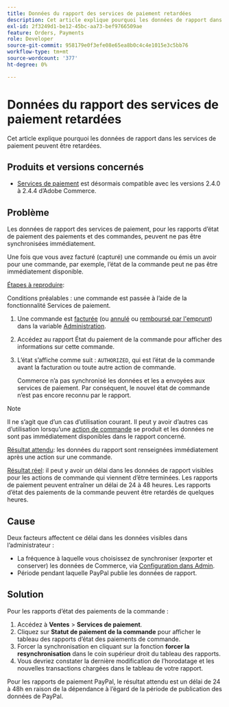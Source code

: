 ```yaml
---
title: Données du rapport des services de paiement retardées
description: Cet article explique pourquoi les données de rapport dans les services de paiement peuvent être retardées.
exl-id: 2f3249d1-be12-45bc-aa73-bef9766509ae
feature: Orders, Payments
role: Developer
source-git-commit: 958179e0f3efe08e65ea8b0c4c4e1015e3c5bb76
workflow-type: tm+mt
source-wordcount: '377'
ht-degree: 0%

---
```


# Données du rapport des services de paiement retardées

Cet article explique pourquoi les données de rapport dans les services de paiement peuvent être retardées.

## Produits et versions concernés

* [Services de paiement](https://marketplace.magento.com/magento-payment-services.html) est désormais compatible avec les versions 2.4.0 à 2.4.4 d’Adobe Commerce.

## Problème

Les données de rapport des services de paiement, pour les rapports d’état de paiement des paiements et des commandes, peuvent ne pas être synchronisées immédiatement.

Une fois que vous avez facturé (capturé) une commande ou émis un avoir pour une commande, par exemple, l’état de la commande peut ne pas être immédiatement disponible.

<u>Étapes à reproduire</u>:

Conditions préalables : une commande est passée à l’aide de la fonctionnalité Services de paiement.

1. Une commande est [facturée](https://docs.magento.com/user-guide/sales/invoice-create.html) (ou [annulé](https://docs.magento.com/user-guide/sales/order-update.html#cancel-a-pending-order) ou [remboursé par l&#39;emprunt](https://docs.magento.com/user-guide/sales/credit-memos.html)) dans la variable [Administration](https://docs.magento.com/user-guide/stores/admin.html).
1. Accédez au rapport État du paiement de la commande pour afficher des informations sur cette commande.
1. L’état s’affiche comme suit : `AUTHORIZED`, qui est l’état de la commande avant la facturation ou toute autre action de commande.

   Commerce n’a pas synchronisé les données et les a envoyées aux services de paiement. Par conséquent, le nouvel état de commande n’est pas encore reconnu par le rapport.

>[!NOTE]
>
>Il ne s’agit que d’un cas d’utilisation courant. Il peut y avoir d’autres cas d’utilisation lorsqu’une [action de commande](https://docs.magento.com/user-guide/sales/order-actions.html) se produit et les données ne sont pas immédiatement disponibles dans le rapport concerné.

<u>Résultat attendu</u>: les données du rapport sont renseignées immédiatement après une action sur une commande.

<u>Résultat réel</u>: il peut y avoir un délai dans les données de rapport visibles pour les actions de commande qui viennent d’être terminées. Les rapports de paiement peuvent entraîner un délai de 24 à 48 heures. Les rapports d’état des paiements de la commande peuvent être retardés de quelques heures.

## Cause

Deux facteurs affectent ce délai dans les données visibles dans l’administrateur :

* La fréquence à laquelle vous choisissez de synchroniser (exporter et conserver) les données de Commerce, via [Configuration dans Admin](https://experienceleague.adobe.com/docs/commerce-merchant-services/payment-services/configure/configure-admin.html).
* Période pendant laquelle PayPal publie les données de rapport.

## Solution

Pour les rapports d’état des paiements de la commande :

1. Accédez à **Ventes** > **Services de paiement**.
1. Cliquez sur **Statut de paiement de la commande** pour afficher le tableau des rapports d’état des paiements de commande.
1. Forcer la synchronisation en cliquant sur la fonction **forcer la resynchronisation** dans le coin supérieur droit du tableau des rapports.
1. Vous devriez constater la dernière modification de l’horodatage et les nouvelles transactions chargées dans le tableau de votre rapport.

Pour les rapports de paiement PayPal, le résultat attendu est un délai de 24 à 48h en raison de la dépendance à l’égard de la période de publication des données de PayPal.
